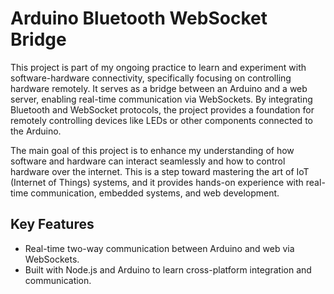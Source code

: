 # Arduino Bluetooth WebSocket Bridge

This project is part of my ongoing practice to learn and experiment with software-hardware connectivity, specifically focusing on controlling hardware remotely. It serves as a bridge between an Arduino and a web server, enabling real-time communication via WebSockets. By integrating Bluetooth and WebSocket protocols, the project provides a foundation for remotely controlling devices like LEDs or other components connected to the Arduino.

The main goal of this project is to enhance my understanding of how software and hardware can interact seamlessly and how to control hardware over the internet. This is a step toward mastering the art of IoT (Internet of Things) systems, and it provides hands-on experience with real-time communication, embedded systems, and web development.

## Key Features

- Real-time two-way communication between Arduino and web via WebSockets.
- Built with Node.js and Arduino to learn cross-platform integration and communication.
